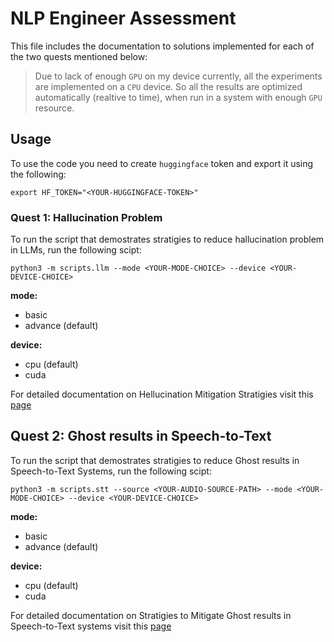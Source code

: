 # NLP Engineer Assessment

This file includes the documentation to solutions implemented for each of the two quests mentioned below:

> Due to lack of enough `GPU` on my device currently, all the experiments are implemented on a `CPU` device. So all the results are optimized automatically (realtive to time), when run in a system with enough `GPU` resource.


## Usage

To use the code you need to create `huggingface` token and export it using the following:

```shell
export HF_TOKEN="<YOUR-HUGGINGFACE-TOKEN>"
```

### Quest 1: Hallucination Problem

To run the script that demostrates stratigies to reduce hallucination problem in LLMs, run the following scipt:

```shell
python3 -m scripts.llm --mode <YOUR-MODE-CHOICE> --device <YOUR-DEVICE-CHOICE>
```

**mode:**
- basic
- advance (default)

**device:**
- cpu (default)
- cuda

For detailed documentation on Hellucination Mitigation Stratigies visit this [page](./docs/llm.md)


## Quest 2:  Ghost results in Speech-to-Text

To run the script that demostrates stratigies to reduce Ghost results in Speech-to-Text Systems, run the following scipt:

```shell
python3 -m scripts.stt --source <YOUR-AUDIO-SOURCE-PATH> --mode <YOUR-MODE-CHOICE> --device <YOUR-DEVICE-CHOICE>
```

**mode:**
- basic
- advance (default)

**device:**
- cpu (default)
- cuda

For detailed documentation on Stratigies to Mitigate Ghost results in Speech-to-Text systems visit this [page](./docs/stt.md)
